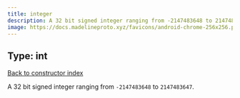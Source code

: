 ```yaml
---
title: integer
description: A 32 bit signed integer ranging from -2147483648 to 2147483647
image: https://docs.madelineproto.xyz/favicons/android-chrome-256x256.png
---
```

## Type: int  
[Back to constructor index](index.md)

A 32 bit signed integer ranging from `-2147483648` to `2147483647`.
